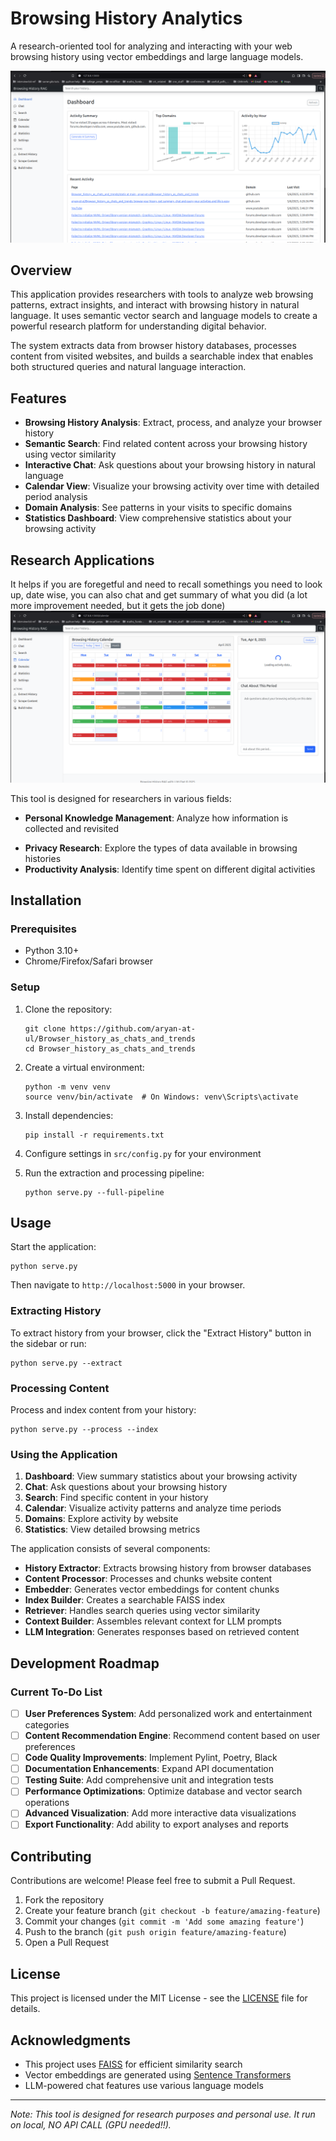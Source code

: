 # Browsing History Analytics

A research-oriented tool for analyzing and interacting with your web browsing history using vector embeddings and large language models.

![Dashboard Screenshot](docs/images/dashboard.png)

## Overview

This application provides researchers with tools to analyze web browsing patterns, extract insights, and interact with browsing history in natural language. It uses semantic vector search and language models to create a powerful research platform for understanding digital behavior.

The system extracts data from browser history databases, processes content from visited websites, and builds a searchable index that enables both structured queries and natural language interaction.

## Features

- **Browsing History Analysis**: Extract, process, and analyze your browser history
- **Semantic Search**: Find related content across your browsing history using vector similarity
- **Interactive Chat**: Ask questions about your browsing history in natural language
- **Calendar View**: Visualize your browsing activity over time with detailed period analysis
- **Domain Analysis**: See patterns in your visits to specific domains
- **Statistics Dashboard**: View comprehensive statistics about your browsing activity

## Research Applications

It helps if you are foregetful and need to recall somethings you need to look up, date wise, you can also chat and get summary of what you did (a lot more improvement needed, but it gets the job done)
![Dashboard Screenshot](docs/images/calendar.png)



This tool is designed for researchers in various fields:

<!-- - **Digital Behavior Analysis**: Study patterns in information seeking and consumption -->
- **Personal Knowledge Management**: Analyze how information is collected and revisited
<!-- - **Human-Computer Interaction**: Understand browsing habits and attention patterns -->
- **Privacy Research**: Explore the types of data available in browsing histories
- **Productivity Analysis**: Identify time spent on different digital activities

## Installation

### Prerequisites

- Python 3.10+
- Chrome/Firefox/Safari browser

### Setup

1. Clone the repository:
   ```
   git clone https://github.com/aryan-at-ul/Browser_history_as_chats_and_trends
   cd Browser_history_as_chats_and_trends
   ```

2. Create a virtual environment:
   ```
   python -m venv venv
   source venv/bin/activate  # On Windows: venv\Scripts\activate
   ```

3. Install dependencies:
   ```
   pip install -r requirements.txt
   ```

4. Configure settings in `src/config.py` for your environment

5. Run the extraction and processing pipeline:
   ```
   python serve.py --full-pipeline
   ```

## Usage

Start the application:
```
python serve.py
```

Then navigate to `http://localhost:5000` in your browser.

### Extracting History

To extract history from your browser, click the "Extract History" button in the sidebar or run:
```
python serve.py --extract
```

### Processing Content

Process and index content from your history:
```
python serve.py --process --index
```

### Using the Application

1. **Dashboard**: View summary statistics about your browsing activity
2. **Chat**: Ask questions about your browsing history
3. **Search**: Find specific content in your history
4. **Calendar**: Visualize activity patterns and analyze time periods
5. **Domains**: Explore activity by website
6. **Statistics**: View detailed browsing metrics

<!-- ## Architecture -->

<!-- ![Architecture Diagram](docs/images/architecture.png) -->

The application consists of several components:

- **History Extractor**: Extracts browsing history from browser databases
- **Content Processor**: Processes and chunks website content
- **Embedder**: Generates vector embeddings for content chunks
- **Index Builder**: Creates a searchable FAISS index
- **Retriever**: Handles search queries using vector similarity
- **Context Builder**: Assembles relevant context for LLM prompts
- **LLM Integration**: Generates responses based on retrieved content

## Development Roadmap

### Current To-Do List

- [ ] **User Preferences System**: Add personalized work and entertainment categories
- [ ] **Content Recommendation Engine**: Recommend content based on user preferences
- [ ] **Code Quality Improvements**: Implement Pylint, Poetry, Black
- [ ] **Documentation Enhancements**: Expand API documentation
- [ ] **Testing Suite**: Add comprehensive unit and integration tests
- [ ] **Performance Optimizations**: Optimize database and vector search operations 
- [ ] **Advanced Visualization**: Add more interactive data visualizations
- [ ] **Export Functionality**: Add ability to export analyses and reports

<!-- ### Future Research Directions

- Temporal pattern analysis in information seeking behavior
- Cross-domain knowledge graph construction
- Attention and focus metrics for productivity research
- Longitudinal behavioral analytics -->

## Contributing

Contributions are welcome! Please feel free to submit a Pull Request.

1. Fork the repository
2. Create your feature branch (`git checkout -b feature/amazing-feature`)
3. Commit your changes (`git commit -m 'Add some amazing feature'`)
4. Push to the branch (`git push origin feature/amazing-feature`)
5. Open a Pull Request

## License

This project is licensed under the MIT License - see the [LICENSE](LICENSE) file for details.

## Acknowledgments

- This project uses [FAISS](https://github.com/facebookresearch/faiss) for efficient similarity search
- Vector embeddings are generated using [Sentence Transformers](https://www.sbert.net/)
- LLM-powered chat features use various language models

---

*Note: This tool is designed for research purposes and personal use. It run on local, NO API CALL (GPU needed!!).*